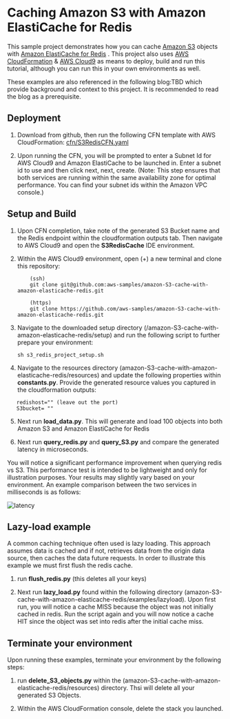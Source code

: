 # Caching Amazon S3 with Amazon ElastiCache for Redis

This sample project demonstrates how you can cache [Amazon S3](https://aws.amazon.com/s3/) objects with [Amazon ElastiCache for Redis](https://aws.amazon.com/elasticache/redis/) . This project also uses [AWS CloudFormation](https://aws.amazon.com/cloudformation/) & [AWS Cloud9](https://aws.amazon.com/cloud9/) as means to deploy, build and run this tutorial, although you can run this in your own environments as well.

These examples are also referenced in the following blog:TBD which provide background and context to this project. It is recommended to read the blog as a prerequisite.

## Deployment

1. Download from github, then run the following CFN template with AWS CloudFormation: [cfn/S3RedisCFN.yaml](https://raw.githubusercontent.com/aws-samples/amazon-S3-cache-with-amazon-elasticache-redis/master/cfn/S3RedisCFN.yaml)

2. Upon running the CFN, you will be prompted to enter a Subnet Id for AWS Cloud9 and Amazon ElastiCache to be launched in. Enter a subnet id to use and then click next, next, create. (Note: This step ensures that both services are running within the same availability zone for optimal performance. You can find your subnet ids within the Amazon VPC console.)

## Setup and Build

1. Upon CFN completion, take note of the generated S3 Bucket name and the Redis endpoint within the cloudformation outputs tab. Then navigate to AWS Cloud9 and open the **S3RedisCache** IDE environment.

2. Within the AWS Cloud9 environment, open (+) a new terminal and clone this repository:

   ``` 
       (ssh) 
       git clone git@github.com:aws-samples/amazon-S3-cache-with-amazon-elasticache-redis.git 
       
       (https)
       git clone https://github.com/aws-samples/amazon-S3-cache-with-amazon-elasticache-redis.git 
   ``` 
3. Navigate to the downloaded setup directory (/amazon-S3-cache-with-amazon-elasticache-redis/setup) and run the following script to further prepare your environment:
 
   ```sh s3_redis_project_setup.sh  ```

 4. Navigate to the resources directory (amazon-S3-cache-with-amazon-elasticache-redis/resources) and update the following properties within **constants.py**. Provide the generated resource values you captured in the cloudformation outputs: 

   ```
      redishost="" (leave out the port)
      S3bucket= "" 
   ```
 5. Next run **load_data.py**. This will generate and load 100 objects into both Amazon S3 and Amazon ElastiCache for Redis

 6. Next run **query_redis.py** and **query_S3.py** and compare the generated latency in microseconds. 

 You will notice a significant performance improvement when querying redis vs S3. This performance test is intended to be lightweight and only for illustration purposes. Your results may slightly vary based on your environment. An example comparison between the two services in milliseconds is as follows: 

 ![latency](images/latency.jpg)

## Lazy-load example

A common caching technique often used is lazy loading. This approach assumes data is cached and if not, retrieves data from the origin data source, then caches the data future requests. In order to illustrate this example we must first flush the redis cache.

1. run **flush_redis.py** (this deletes all your keys)

2. Next run **lazy_load.py** found within the following directory (amazon-S3-cache-with-amazon-elasticache-redis/examples/lazyload). Upon first run, you will notice a cache MISS because the object was not initially cached in redis. Run the script again and you will now notice a cache HIT since the object was set into redis after the initial cache miss. 

## Terminate your environment

Upon running these examples, terminate your environment by the following steps:

1. run **delete_S3_objects.py** within the (amazon-S3-cache-with-amazon-elasticache-redis/resources) directory. Thsi will delete all your generated S3 Objects.

2. Within the AWS CloudFormation console, delete the stack you launched. 
 

